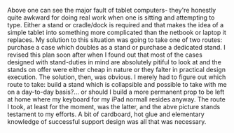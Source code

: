 Above one can see the major fault of tablet computers- they're honestly quite awkward for doing real work when one is sitting and attempting to type. Either a stand or cradle/dock is required and that makes the idea of a simple tablet into something more complicated than the netbook or laptop it replaces. My solution to this situation was going to take one of two routes: purchase a case which doubles as a stand or purchase a dedicated stand. I revised this plan soon after when I found out that most of the cases designed with stand-duties in mind are absolutely pitiful to look at and the stands on offer were either cheap in nature or they falter in practical design execution. The solution, then, was obvious. I merely had to figure out which route to take: build a stand which is collapsible and possible to take with me on a day-to-day basis?... or should I build a more permanent prop to be left at home where my keyboard for my iPad normall resides anyway. The route I took, at least for the moment, was the latter, and the abve picture stands testament to my efforts. A bit of cardboard, hot glue and elementary knowledge of successful support design was all that was necessary.